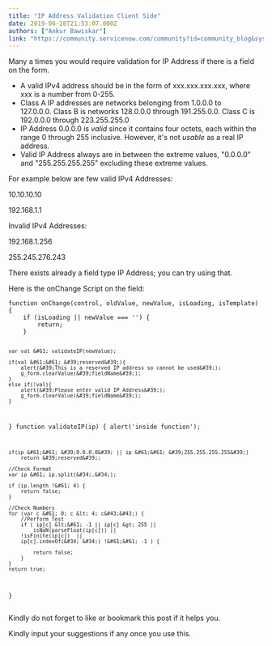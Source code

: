 ```yaml
---
title: "IP Address Validation Client Side"
date: 2019-06-28T21:53:07.000Z
authors: ["Ankur Bawiskar"]
link: "https://community.servicenow.com/community?id=community_blog&sys_id=9968c0cadbd6ff402be0a851ca961904"
---
```

<p>Many a times you would require validation for IP Address if there is a field on the form.</p>
<ul><li>A valid IPv4 address should be in the form of xxx.xxx.xxx.xxx, where xxx is a number from 0-255.</li><li>Class A IP addresses are networks belonging from 1.0.0.0 to 127.0.0.0. Class B is networks 128.0.0.0 through 191.255.0.0. Class C is 192.0.0.0 through 223.255.255.0</li><li>IP Address 0.0.0.0 is <em>valid</em> since it contains four octets, each within the range 0 through 255 inclusive. However, it&#39;s not <em>usable</em> as a real IP address.</li><li>Valid IP Address always are in between the extreme values, &#34;0.0.0.0&#34; and &#34;255.255.255.255&#34; excluding these extreme values.</li></ul>
<p>For example below are few valid IPv4 Addresses:</p>
<p>10.10.10.10</p>
<p>192.168.1.1</p>
<p>Invalid IPv4 Addresses:</p>
<p>192.168.1.256</p>
<p>255.245.276.243</p>
<p>There exists already a field type IP Address; you can try using that.</p>
<p>Here is the onChange Script on the field:</p>
<pre class="language-markup"><code>function onChange(control, oldValue, newValue, isLoading, isTemplate) {
	if (isLoading || newValue &#61;&#61;&#61; &#39;&#39;) {
		return;
	}
	
	var val &#61; validateIP(newValue);
	
	if(val &#61;&#61; &#39;reserved&#39;){
		alert(&#39;This is a reserved IP address so cannot be used&#39;);
		g_form.clearValue(&#39;fieldName&#39;);
	}
	else if(!val){
		alert(&#39;Please enter valid IP Address&#39;);
		g_form.clearValue(&#39;fieldName&#39;);
	}
	
}
function validateIP(ip) {
	alert(&#39;inside function&#39;);
	
	if(ip &#61;&#61; &#39;0.0.0.0&#39; || ip &#61;&#61; &#39;255.255.255.255&#39;)
		return &#39;reserved&#39;;
	
	//Check Format
	var ip &#61; ip.split(&#34;.&#34;);
	
	if (ip.length !&#61; 4) {
		return false;
	}
	
	//Check Numbers
	for (var c &#61; 0; c &lt; 4; c&#43;&#43;) {
		//Perform Test
		if ( ip[c] &lt;&#61; -1 || ip[c] &gt; 255 ||
			isNaN(parseFloat(ip[c])) ||
		!isFinite(ip[c])  ||
		ip[c].indexOf(&#34; &#34;) !&#61;&#61; -1 ) {
			
			return false;
		}
	}
	return true;
}</code></pre>
<p class="ng-scope">Kindly do not forget to like or bookmark this post if it helps you.</p>
<p class="ng-scope">Kindly input your suggestions if any once you use this.</p>